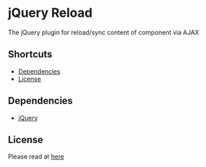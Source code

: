 # jQuery Reload
The jQuery plugin for reload/sync content of component via AJAX


## Shortcuts
 * [Dependencies](#dependencies)
 * [License](#license)


## Dependencies
 * [jQuery](http://jquery.com/)

## License
Please read at [here](LICENSE.md)
